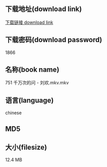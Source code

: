 ## 下载地址(download link)
[下载链接 download link](https://tutu365.netlify.app/?s=751+%E5%8D%83%E4%B8%87%E6%AC%A1%E7%9A%84%E9%97%AE+-+%E5%88%98%E6%AC%A2.mkv)

## 下载密码(download password)
1866

## 名称(book name)
751 千万次的问 - 刘欢.mkv.mkv

## 语言(language)
chinese

## MD5


## 大小(filesize)
12.4 MB
